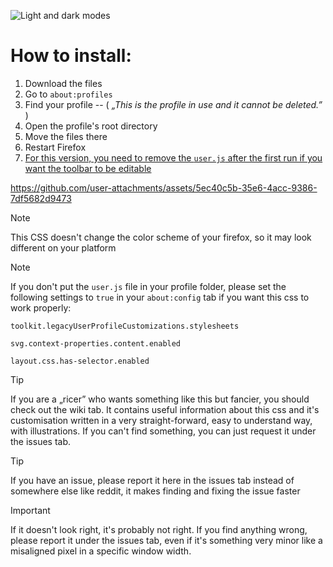 ![Light and dark modes](https://github.com/user-attachments/assets/2827ebee-3fa2-4fd7-b096-a296c99f7212)


# How to install:
1. Download the files
3. Go to `about:profiles`
2. Find your profile  --  ( *„This is the profile in use and it cannot be deleted.”* )
3. Open the profile's root directory
5. Move the files there
6. Restart Firefox
7. <ins>For this version, you need to remove the `user.js` after the first run if you want the toolbar to be editable</ins>

https://github.com/user-attachments/assets/5ec40c5b-35e6-4acc-9386-7df5682d9473

> [!NOTE]
> This CSS doesn't change the color scheme of your firefox, so it may look different on your platform

> [!NOTE]
> If you don't put the `user.js` file in your profile folder, please set the following settings to `true` in your `about:config` tab if you want this css to work properly:
> 
> `toolkit.legacyUserProfileCustomizations.stylesheets`
> 
> `svg.context-properties.content.enabled`
> 
> `layout.css.has-selector.enabled`

> [!TIP]
> If you are a „ricer” who wants something like this but fancier, you should check out the wiki tab. It contains useful information about this css and it's customisation written in a very straight-forward, easy to understand way, with illustrations. If you can't find something, you can just request it under the issues tab. 

> [!TIP]
> If you have an issue, please report it here in the issues tab instead of somewhere else like reddit, it makes finding and fixing the issue faster

> [!IMPORTANT]
> If it doesn't look right, it's probably not right. If you find anything wrong, please report it under the issues tab, even if it's something very minor like a misaligned pixel in a specific window width.
